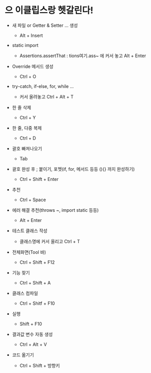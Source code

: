 # 으 이클립스랑 헷갈린다!

- 새 파일 or Getter & Setter ... 생성
   - Alt + Insert

- static import
   - Assertions.assertThat : tions여기.ass~ 에 커서 놓고 Alt + Enter
- Override 메서드 생성  
   - Ctrl + O

- try-catch, if-else, for, while ...
   - 커서 올려놓고 Ctrl + Alt + T

- 한 줄 삭제
   - Ctrl + Y

- 한 줄, 다중 복제
   - Ctrl + D

- 괄호 빠져나오기
   - Tab

- 괄호 완성 후 ; 붙이기, 포멧(if, for, 메서드 등등 (){} 까지 완성하기)
   - Ctrl + Shift + Enter

- 추천
   - Ctrl + Space

- 에러 해결 추천(throws ~, import static 등등)
   - Alt + Enter

- 테스트 클래스 작성
   - 클래스명에 커서 올리고 Ctrl + T
   
- 전체화면(Tool 바)
   - Ctrl + Shift + F12

- 기능 찾기
   - Ctrl + Shift + A  

- 클래스 컴파일
   - Ctrl + Shitf + F10

- 실행
   - Shift + F10 

- 결과값 변수 자동 생성
   - Ctrl + Alt + V

- 코드 옮기기
   - Ctrl + Shift + 방향키 

